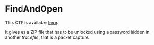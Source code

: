 # FindAndOpen

This CTF is available [here](https://play.picoctf.org/practice/challenge/348?category=4&page=1&solved=1).

It gives us a ZIP file that has to be unlocked using a password hidden in another _tracefile_, that is a packet capture.
